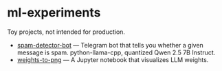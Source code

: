 # ml-experiments

Toy projects, not intended for production.

- [spam-detector-bot](spam-detector-bot/README.md) — Telegram bot that tells you whether a given message is spam. python-llama-cpp, quantized Qwen 2.5 7B Instruct.
- [weights-to-png](weights-to-png) — A Jupyter notebook that visualizes LLM weights.
